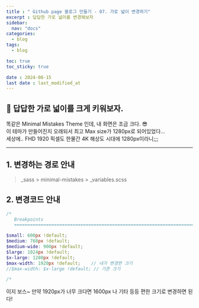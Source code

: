 ```yaml
---
title : " Github page 블로그 만들기 - 07. 가로 넓이 변경하기"
excerpt : 답답한 가로 넓이를 변경해보자
sidebar:
  nav: "docs"
categories:
  - blog
tags:
  - blog

toc: true
toc_sticky: true

date : 2024-08-15
last date : last_modified_at
---
```


## 🧐 답답한 가로 넓이를 크게 키워보자.


<div>
똑같은 Minimal Mistakes Theme 인데, 내 화면은 조금 크다. 😎 <br>
이 테마가 만들어진지 오래되서 최고 Max size가 1280px로 되어있었다... <br>
세상에.. FHD 1920 픽셀도 한물간 4K 해상도 시대에 1280px이라니;;;
</div>
<hr>


## 1. 변경하는 경로 안내

> _sass > minimal-mistakes > _variables.scss



## 2. 변경코드 안내 

```scss
/*
   Breakpoints
   ========================================================================== */

$small: 600px !default;
$medium: 768px !default;
$medium-wide: 900px !default;
$large: 1024px !default;
$x-large: 1280px !default;
$max-width: 1920px !default;    // 내가 변경한 크기
//$max-width: $x-large !default; // 기존 크기

/*
```
 이지 보스~
만약 1920px가 너무 크다면 1600px 나 기타 등등 편한 크기로 변경하면 된다!
